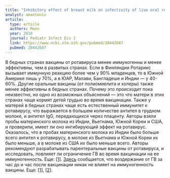 ```yaml
---
title: "Inhibitory effect of breast milk on infectivity of live oral rotavirus vaccines"
analyst: amantonio
article:
  type: article
  authors: Moon
  year: 2010
  journal: Pediatr Infect Dis J
  link: https://www.ncbi.nlm.nih.gov/pubmed/20442687
  pubmed: 20442687
---
```


В бедных странах вакцины от ротавируса менее иммуногенны и менее эффективны, чем в развитых странах. Если в Финляндии Ротарикс вызывает иммунную реакцию более чем у 90% младенцев, то в Южной Америке лишь у 70%, а в ЮАР, Малави, Бангладеше и Индии — у 40-60%. Другие оральные вакцины (от полиомиелита и холеры) также менее эффективны в бедных странах.
Почему это происходит пока неизвестно, но одно из возможных объяснений — это что матери в этих странах чаще кормят детей грудью во время вакцинации. Также у матерей в бедных странах чаще есть естественный иммунитет к ротавирусу, что выражается в большем количестве антител в грудном молоке, и антител IgG, передающихся через плаценту.
Авторы взяли пробы материнского молока из Индии, Вьетнама, Южной Кореи и США, и проверили, имеет ли оно ингибирующий эффект на ротавирус.
Оказалось, что в пробах материнского молока из Индии было больше всего антител к ротавирусу, в молоке из Вьетнама и Южной Кореи их было меньше, а в молоке из США их было меньше всего.
Авторы рекомендуют разрабатывать парентеральные вакцины от ротавируса, и исследовать, повлияет ли ограничение ГВ во время вакцинации на ее иммуногенность. Еще: [[1]](https://www.ncbi.nlm.nih.gov/pubmed/21147127).
[Здесь](https://www.ncbi.nlm.nih.gov/pmc/articles/PMC3967577/) сообщается, что воздержание от ГВ за час до и час после вакцинации никак не влияет на иммуногенность вакцины. Еще: [[1]](https://www.ncbi.nlm.nih.gov/pubmed/25091668), [[2]](https://www.ncbi.nlm.nih.gov/pubmed/26035743).
